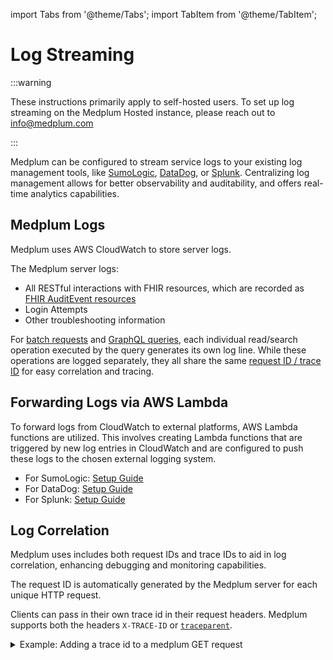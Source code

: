 import Tabs from '@theme/Tabs';
import TabItem from '@theme/TabItem';

# Log Streaming

:::warning

These instructions primarily apply to self-hosted users. To set up log streaming on the Medplum Hosted instance, please reach out to [info@medplum.com](mailto:info@medplum.com)

:::

Medplum can be configured to stream service logs to your existing log management tools, like [SumoLogic](https://www.sumologic.com/), [DataDog](https://www.datadoghq.com/), or [Splunk](https://www.splunk.com/). Centralizing log management allows for better observability and auditability, and offers real-time analytics capabilities.

## Medplum Logs

Medplum uses AWS CloudWatch to store server logs.

The Medplum server logs:

- All RESTful interactions with FHIR resources, which are recorded as [FHIR AuditEvent resources](/docs/api/fhir/resources/auditevent)
- Login Attempts
- Other troubleshooting information

For [batch requests](/docs/fhir-datastore/fhir-batch-requests) and [GraphQL queries](/docs/graphql/basic-queries), each individual read/search operation executed by the query generates its own log line. While these operations are logged separately, they all share the same [request ID / trace ID](/docs/integration/log-streaming#log-correlation) for easy correlation and tracing.

## Forwarding Logs via AWS Lambda

To forward logs from CloudWatch to external platforms, AWS Lambda functions are utilized. This involves creating Lambda functions that are triggered by new log entries in CloudWatch and are configured to push these logs to the chosen external logging system.

- For SumoLogic: [Setup Guide](https://help.sumologic.com/docs/send-data/collect-from-other-data-sources/amazon-cloudwatch-logs/)
- For DataDog: [Setup Guide](https://docs.datadoghq.com/logs/guide/send-aws-services-logs-with-the-datadog-lambda-function/?tab=awsconsole)
- For Splunk: [Setup Guide](https://www.splunk.com/en_us/blog/tips-and-tricks/how-to-easily-stream-aws-cloudwatch-logs-to-splunk.html)

## Log Correlation

Medplum uses includes both request IDs and trace IDs to aid in log correlation, enhancing debugging and monitoring capabilities.

The request ID is automatically generated by the Medplum server for each unique HTTP request.

Clients can pass in their own trace id in their request headers. Medplum supports both the headers `X-TRACE-ID` or [`traceparent`](https://www.w3.org/TR/trace-context/#traceparent-header).

<details>
<summary>
  Example: Adding a trace id to a medplum GET request
</summary>

<Tabs groupId="language">
  <TabItem value="ts" label="Typescript">

```ts
await medplum.readResource('Patient', 'homer-simpson', {
  headers: {
    'X-TRACE-ID': 'MY-TRACE-ID',
  },
});
```

  </TabItem>

  <TabItem value="curl" label="cURL">

```bash
curl https://api.medplum.com/fhir/R4/Patient/homer-simpson \
  -H "Authorization: Bearer $TOKEN" \
  -H "Content-Type: application/fhir+json" \
  -H "X-TRACE-ID: "MY-TRACE-ID
```

  </TabItem>
</Tabs>
</details>
